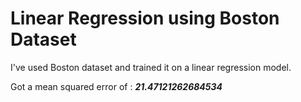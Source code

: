 # Linear Regression using Boston Dataset

I've used Boston dataset and trained it on a linear regression model.

Got a mean squared error of : ***21.47121262684534***
